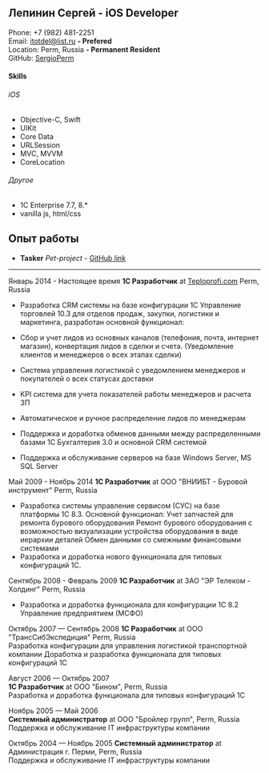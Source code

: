 ## Лепинин Сергей - iOS Developer
Phone: +7 (982) 481-2251  
Email: [itotdel@list.ru](mailto:itotdel@list.ru) **- Prefered**  
Location: Perm, Russia **- Permanent Resident**  
GitHub: [SergioPerm](https://github.com/SergioPerm)  

#### Skills
###### iOS
- Objective-C, Swift
- UIKit
- Core Data
- URLSession
- MVC, MVVM
- CoreLocation
###### Другое
- 1C Enterprise 7.7, 8.*
- vanilla js, html/css

## Опыт работы

* **Tasker** *Pet-project* - [GitHub link](https://github.com/SergioPerm/Tasker)

---

Январь 2014 - Настоящее время
**1С Разработчик** at [Teploprofi.com](https://www.teploprofi.com/) Perm, Russia  
- Разработка CRM системы на базе конфигурации 1С Управление торговлей 10.3 для отделов продаж, закупки, логистики и маркетинга, разработан основной функционал:
- Сбор и учет лидов из основных каналов (телефония, почта, интернет магазин), конвертация лидов в сделки и счета. (Уведомление клиентов и менеджеров о всех этапах сделки)
- Система управления логистикой с уведомлением менеджеров и покупателей о всех статусах доставки
- KPI система для учета показателей работы менеджеров и расчета ЗП
- Автоматическое и ручное распределение лидов по менеджерам

- Поддержка и доработка обменов данными между распределенными базами 1С Бухгалтерия 3.0 и основной CRM системой
- Поддержка и обслуживание серверов на базе Windows Server, MS SQL Server

Май 2009 - Ноябрь 2014 
**1С Разработчик** at ООО "ВНИИБТ - Буровой инструмент" Perm, Russia  
- Разработка системы управление сервисом (СУС) на базе платформы 1С 8.3. Основной функционал:
Учет запчастей для ремонта бурового оборудования
Ремонт бурового оборудования с возможностью визуализации устройства оборудования в виде иерархии деталей
Обмен данными со смежными финансовыми системами
- Разработка и доработка нового функционала для типовых конфигураций 1С.

Сентябрь 2008 - Февраль 2009
**1С Разработчик** at ЗАО "ЭР Телеком - Холдинг" Perm, Russia  
- Разработка и доработка функционала для конфигурации 1С 8.2 Управление предприятием (МСФО) 

Октябрь 2007 — Сентябрь 2008 
**1С Разработчик** at ООО "ТрансСибЭкспедиция" Perm, Russia   
Разработка конфигурации для управления логистикой транспортной компании
Доработка и разработка функционала для типовых конфигураций 1С

Август 2006 — Октябрь 2007  
**1С Разработчик** at ООО "Бином", Perm, Russia  
Разработка и доработка функционала для типовых конфигураций 1С

Ноябрь 2005 — Май 2006  
**Системный администратор** at ООО "Бройлер групп", Perm, Russia  
Поддержка и обслуживание IT инфраструктуры компании

Октябрь 2004 — Ноябрь 2005
**Системный администратор** at Администрация г. Перми, Perm, Russia  
Поддержка и обслуживание IT инфраструктуры компании

